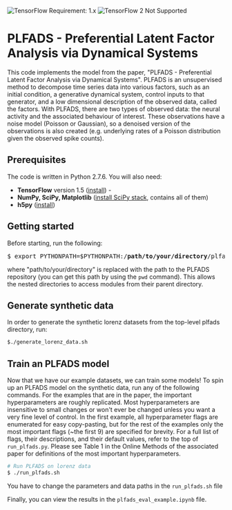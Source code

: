 ![TensorFlow Requirement: 1.x](https://img.shields.io/badge/TensorFlow%20Requirement-1.x-brightgreen)
![TensorFlow 2 Not Supported](https://img.shields.io/badge/TensorFlow%202%20Not%20Supported-%E2%9C%95-red.svg)

# PLFADS - Preferential Latent Factor Analysis via Dynamical Systems

This code implements the model from the paper, "PLFADS - Preferential Latent Factor Analysis via Dynamical Systems". PLFADS is an unsupervised method to decompose time series data into various factors, such as an initial condition, a generative dynamical system, control inputs to that generator, and a low dimensional description of the observed data, called the factors. With PLFADS, there are two types of observed data: the neural activity and the associated behaviour of interest. These observations have a noise model (Poisson or Gaussian), so a denoised version of the observations is also created (e.g. underlying rates of a Poisson distribution given the observed spike counts).


## Prerequisites

The code is written in Python 2.7.6. You will also need:

* **TensorFlow** version 1.5 ([install](https://www.tensorflow.org/install/)) -
* **NumPy, SciPy, Matplotlib** ([install SciPy stack](https://www.scipy.org/install.html), contains all of them)
* **h5py** ([install](https://pypi.python.org/pypi/h5py))


## Getting started

Before starting, run the following:

<pre>
$ export PYTHONPATH=$PYTHONPATH:/<b>path/to/your/directory</b>/plfads/
</pre>

where "path/to/your/directory" is replaced with the path to the PLFADS repository (you can get this path by using the `pwd` command). This allows the nested directories to access modules from their parent directory.

## Generate synthetic data

In order to generate the synthetic lorenz datasets from the top-level plfads directory, run:

```sh
$./generate_lorenz_data.sh
```

## Train an PLFADS model

Now that we have our example datasets, we can train some models! To spin up an PLFADS model on the synthetic data, run any of the following commands. For the examples that are in the paper, the important hyperparameters are roughly replicated. Most hyperparameters are insensitive to small changes or won't ever be changed unless you want a very fine level of control. In the first example, all hyperparameter flags are enumerated for easy copy-pasting, but for the rest of the examples only the most important flags (~the first 9) are specified for brevity. For a full list of flags, their descriptions, and their default values, refer to the top of `run_plfads.py`.  Please see Table 1 in the Online Methods of the associated paper for definitions of the most important hyperparameters.

```sh
# Run PLFADS on lorenz data
$ ./run_plfads.sh
```
You have to change the parameters and data paths in the ```run_plfads.sh``` file

Finally, you can view the results in the ```plfads_eval_example.ipynb``` file.
